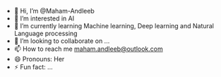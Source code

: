 - 👋 Hi, I’m @Maham-Andleeb
- 👀 I’m interested in AI
- 🌱 I’m currently learning Machine learning, Deep learning and Natural Language processing
- 💞️ I’m looking to collaborate on ...
- 📫 How to reach me maham.andleeb@outlook.com
- 😄 Pronouns: Her
- ⚡ Fun fact: ...

<!---
Maham-Andleeb/Maham-Andleeb is a ✨ special ✨ repository because its `README.md` (this file) appears on your GitHub profile.
You can click the Preview link to take a look at your changes.
--->
